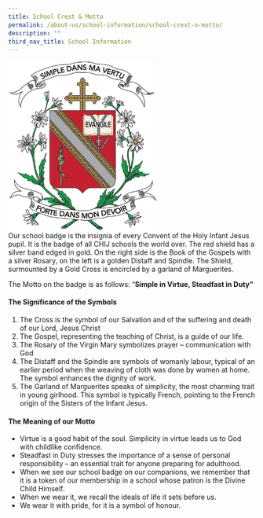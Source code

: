 ```yaml
---
title: School Crest & Motto
permalink: /about-us/school-information/school-crest-n-motto/
description: ""
third_nav_title: School Information
---
```

<img style="width: 60%;" src="/images/logo.png" align = "center" /><br >
Our school badge is the insignia of every Convent of the Holy Infant Jesus pupil. It is the badge of all CHIJ schools the world over. The red shield has a silver band edged in gold. On the right side is the Book of the Gospels with a silver Rosary, on the left is a golden Distaff and Spindle. The Shield, surmounted by a Gold Cross is encircled by a garland of Marguerites. 

The Motto on the badge is as follows: “**Simple in Virtue, Steadfast in Duty”** 

#### The Significance of the Symbols
1. The Cross is the symbol of our Salvation and of the suffering and death of our Lord, Jesus Christ
2. The Gospel, representing the teaching of Christ, is a guide of our life. 
3. The Rosary of the Virgin Mary symbolizes prayer – communication with God
4. The Distaff and the Spindle are symbols of womanly labour, typical of an earlier period when the weaving of cloth was done by women at home. The symbol enhances the dignity of work.
5. The Garland of Marguerites speaks of simplicity, the most charming trait in young girlhood. This symbol is typically French, pointing to the French origin of the Sisters of the Infant Jesus. 


#### The Meaning of our Motto
* Virtue is a good habit of the soul. Simplicity in virtue leads us to God with childlike confidence.
* Steadfast in Duty stresses the importance of a sense of personal responsibility – an essential trait for anyone preparing for adulthood.
* When we see our school badge on our companions, we remember that it is a token of our membership in a school whose patron is the Divine Child Himself. 
* When we wear it, we recall the ideals of life it sets before us.
* We wear it with pride, for it is a symbol of honour.